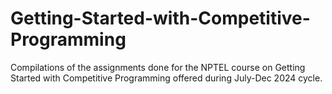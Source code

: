 # Getting-Started-with-Competitive-Programming
Compilations of the assignments done for the NPTEL course on Getting Started with Competitive Programming offered during July-Dec 2024 cycle.